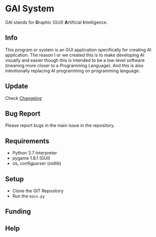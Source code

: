 # GAI System

GAI stands for **G**raphic (GUI) **A**rtificial **I**ntelligence.


## Info
This program or system is an GUI application specifically
for creating AI application. The reason I or we created this
is to make developing AI visually and easier though this is
intended to be a low-level software (meaning more closer to 
a Programming Language). And this is also intentionally replacing
AI programming on programming language.

## Update
Check [Changelog](CHANGELOG.md)

## Bug Report
Please report bugs in the main issue in the repository.

## Requirements
* Python 3.7 Interpreter
* pygame 1.8.1 (GUI)
* os, configparser (stdlib)


## Setup
* Clone the GIT Repository
* Run the `main.py`

## Funding


## Help

